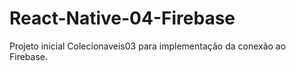 # React-Native-04-Firebase
Projeto inicial Colecionaveis03 para implementação da conexão ao Firebase.
